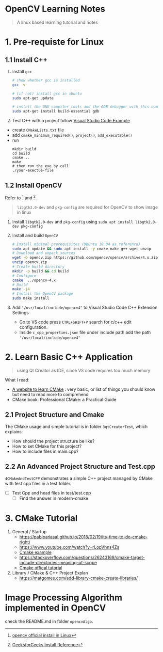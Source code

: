 OpenCV Learning Notes
===
> A linux based learning tutorial and notes
# 1. Pre-requiste for Linux
## 1.1 Install C++

1. Install `gcc`

    ```bash
    # show whether gcc is installed
    gcc -v

    # (if not) install gcc in ubuntu
    sudo apt-get update

    # install the GNU compiler tools and the GDB debugger with this command
    sudo apt-get install build-essential gdb
    ```

2. Test C++ with a project
follow [Visual Studio Code Example](https://code.visualstudio.com/docs/cpp/config-linux)
- create `CMakeLists.txt` file
- add `cmake_minimum_required()`, `project()`, `add_executable()`
- run
    ```shell
    mkdir build
    cd build
    cmake ..
    make
    # then run the exe by call
    ./your-exectue-file
    ```

## 1.2 Install OpenCV
Refer to [^1] and [^2].
> `libgtk2.0-dev` and `pkg-config` are required for OpenCV to show image in linux

1. Install `libgtk2.0-dev` and `pkg-config` using `sudo apt install libgtk2.0-dev pkg-config`
2. Install and build `OpenCV`

    ```bash
    # Install minimal prerequisites (Ubuntu 18.04 as reference)
    sudo apt update && sudo apt install -y cmake make g++ wget unzip
    # Download and unpack sources
    wget -O opencv.zip https://github.com/opencv/opencv/archive/4.x.zip
    unzip opencv.zip
    # Create build directory
    mkdir -p build && cd build
    # Configure
    cmake  ../opencv-4.x
    # Build
    make -j4
    # Install the OpenCV package
    sudo make install
    ```

3. Add `"/usr/local/include/opencv4"` to Visual Studio Code C++ Extension Settings
    - Go to VS code press `CTRL+SHIFT+P` search for c/c++ edit configuration.
    - Inside `c_cpp_properties.json` file under include path add the path `"/usr/local/include/opencv4"`

[^1]: [opencv official install in Linux](https://docs.opencv.org/4.x/d7/d9f/tutorial_linux_install.html)

[^2]: [GeeksforGeeks Install Reference](https://www.geeksforgeeks.org/how-to-install-opencv-in-c-on-linux/)

# 2. Learn Basic C++ Application
> using Qt Creator as IDE, since VS code requires too much memory

What I read:

- [A website to learn CMake](https://cliutils.gitlab.io/modern-cmake/) : very basic, or list of things you should know but need to read more to comprehend
- CMake book: Professional CMake: a Practical Guide

## 2.1 Project Structure and Cmake

The CMake usage and simple tutorial is in folder `3qtCreatorTest`, which explains:

- How should the project structure be like? 
- How to set CMake for this project? 
- How to include files in main.cpp?

## 2.2 An Advanced Project Structure and Test.cpp

`4CMakeAndTestCPP` demonstrates a simple C++ project managed by CMake with test cpp files in a test folder.

- [ ] Test Cpp and head files in test/test.cpp
  - [ ] Find the answer in modern-cmake

# 3. CMake Tutorial
1. General / Startup 
    - https://pabloariasal.github.io/2018/02/19/its-time-to-do-cmake-right/
    - https://www.youtube.com/watch?v=rLopVhns4Zs
    - [Cmake example](https://github.com/wangzhezhe/5MCST/tree/master/cmake_example)
    - https://stackoverflow.com/questions/26243169/cmake-target-include-directories-meaning-of-scope
    - [Cmake offical tutorial](https://cmake.org/cmake/help/latest/guide/tutorial/index.html)
2. Library / CMake & C++ Project Explan
    - https://matgomes.com/add-library-cmake-create-libraries/


# Image Processing Algorithm implemented in OpenCV

check the README.md in folder `opencvAlgo`.
